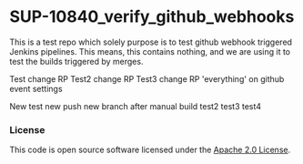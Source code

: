 
# SUP-10840_verify_github_webhooks



This is a test repo which solely purpose is to test github webhook triggered Jenkins pipelines.
This means, this contains nothing, and we are using it to test the builds triggered by merges.

Test change RP
Test2 change RP
Test3 change RP 'everything' on github event settings

New test
new push
new branch after manual build
test2
test3
test4
### License

This code is open source software licensed under the [Apache 2.0 License]("http://www.apache.org/licenses/LICENSE-2.0.html").

